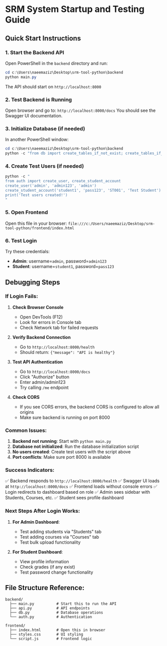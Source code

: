 # SRM System Startup and Testing Guide

## Quick Start Instructions

### 1. Start the Backend API
Open PowerShell in the `backend` directory and run:
```powershell
cd c:\Users\naeemaziz\Desktop\srm-tool-python\backend
python main.py
```

The API should start on `http://localhost:8000`

### 2. Test Backend is Running
Open browser and go to: `http://localhost:8000/docs`
You should see the Swagger UI documentation.

### 3. Initialize Database (if needed)
In another PowerShell window:
```powershell
cd c:\Users\naeemaziz\Desktop\srm-tool-python\backend
python -c "from db import create_tables_if_not_exist; create_tables_if_not_exist(); print('Database initialized!')"
```

### 4. Create Test Users (if needed)
```powershell
python -c "
from auth import create_user, create_student_account
create_user('admin', 'admin123', 'admin')
create_student_account('student1', 'pass123', 'ST001', 'Test Student')
print('Test users created!')
"
```

### 5. Open Frontend
Open this file in your browser:
`file:///c:/Users/naeemaziz/Desktop/srm-tool-python/frontend/index.html`

### 6. Test Login
Try these credentials:
- **Admin**: username=`admin`, password=`admin123`
- **Student**: username=`student1`, password=`pass123`

## Debugging Steps

### If Login Fails:

1. **Check Browser Console**
   - Open DevTools (F12)
   - Look for errors in Console tab
   - Check Network tab for failed requests

2. **Verify Backend Connection**
   - Go to `http://localhost:8000/health` 
   - Should return: `{"message": "API is healthy"}`

3. **Test API Authentication**
   - Go to `http://localhost:8000/docs`
   - Click "Authorize" button
   - Enter admin/admin123
   - Try calling `/me` endpoint

4. **Check CORS**
   - If you see CORS errors, the backend CORS is configured to allow all origins
   - Make sure backend is running on port 8000

### Common Issues:

1. **Backend not running**: Start with `python main.py`
2. **Database not initialized**: Run the database initialization script
3. **No users created**: Create test users with the script above
4. **Port conflicts**: Make sure port 8000 is available

### Success Indicators:

✅ Backend responds to `http://localhost:8000/health`
✅ Swagger UI loads at `http://localhost:8000/docs`
✅ Frontend loads without console errors
✅ Login redirects to dashboard based on role
✅ Admin sees sidebar with Students, Courses, etc.
✅ Student sees profile dashboard

### Next Steps After Login Works:

1. **For Admin Dashboard**:
   - Test adding students via "Students" tab
   - Test adding courses via "Courses" tab
   - Test bulk upload functionality

2. **For Student Dashboard**:
   - View profile information
   - Check grades (if any exist)
   - Test password change functionality

## File Structure Reference:
```
backend/
  ├── main.py          # Start this to run the API
  ├── api.py           # API endpoints
  ├── db.py            # Database operations
  └── auth.py          # Authentication

frontend/
  ├── index.html       # Open this in browser
  ├── styles.css       # UI styling
  └── script.js        # Frontend logic
```
